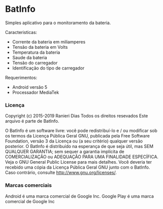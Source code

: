 # BatInfo
Simples aplicativo para o monitoramento da bateria.

Caracteristicas:
- Corrente da bateria em miliamperes
- Tensão da bateria em Volts
- Temperatura da bateria
- Saude da bateria
- Tensão do carregador
- Identificação do tipo de carregador

Requerimentos:
- Android versão 5
- Processador MediaTek


### Licença
Copyright (c) 2015-2019 Ranieri Dias 
Todos os direitos resevados
Este arquivo é parte de BatInfo.

O BatInfo é um software livre: você pode redistribuí-lo e / ou modificar
sob os termos da Licença Pública Geral GNU, publicada pela
Free Software Foundation, versão 3 da Licença ou
(a seu critério) qualquer versão posterior.
O BatInfo é distribuído na esperança de que seja útil,
mas SEM QUALQUER GARANTIA; sem sequer a garantia implícita de
COMERCIALIZAÇÃO ou ADEQUAÇÃO PARA UMA FINALIDADE ESPECÍFICA. Veja o
GNU General Public License para mais detalhes.
Você deveria ter recebido uma cópia da Licença Pública Geral GNU
junto com o BatInfo. Caso contrário, consulte http://www.gnu.org/licenses/.

### Marcas comerciais
Android é uma marca comercial de Google Inc. Google Play é uma marca comercial de Google Inc 

